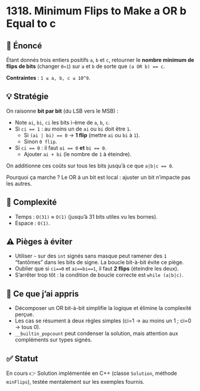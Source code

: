 # 1318. Minimum Flips to Make a OR b Equal to c

## 📝 Énoncé

Étant donnés trois entiers positifs `a`, `b` et `c`, retourner le **nombre minimum de flips de bits** (changer `0↔1`) sur `a` et `b` de sorte que `(a OR b) == c`.

**Contraintes** : `1 ≤ a, b, c ≤ 10^9`.

## 💡 Stratégie

On raisonne **bit par bit** (du LSB vers le MSB) :

- Note `ai`, `bi`, `ci` les bits i-ème de `a`, `b`, `c`.
- Si `ci == 1` : au moins un de `ai` ou `bi` doit être `1`.
  - Si `(ai | bi) == 0` → **1 flip** (mettre `ai` ou `bi` à `1`).
  - Sinon `0 flip`.
- Si `ci == 0` : il faut `ai == 0` **et** `bi == 0`.
  - Ajouter `ai + bi` (le nombre de `1` à éteindre).

On additionne ces coûts sur tous les bits jusqu’à ce que `a|b|c == 0`.

Pourquoi ça marche ? Le OR à un bit est local : ajuster un bit n’impacte pas les autres.

## 🧠 Complexité

- Temps : `O(31)` ≈ `O(1)` (jusqu’à 31 bits utiles vu les bornes).
- Espace : `O(1)`.

## ⚠️ Pièges à éviter

- Utiliser `~` sur des `int` signés sans masque peut ramener des `1` “fantômes” dans les bits de signe. La boucle bit-à-bit évite ce piège.
- Oublier que si `ci==0` et `ai==bi==1`, il faut **2 flips** (éteindre les deux).
- S’arrêter trop tôt : la condition de boucle correcte est `while (a|b|c)`.

## 💬 Ce que j’ai appris

- Décomposer un OR bit-à-bit simplifie la logique et élimine la complexité perçue.
- Les cas se résument à deux règles simples (ci=1 → au moins un 1 ; ci=0 → tous 0).
- `__builtin_popcount` peut condenser la solution, mais attention aux compléments sur types signés.

## ✅ Statut

En cours 👉 Solution implémentée en C++ (classe `Solution`, méthode `minFlips`), testée mentalement sur les exemples fournis.
